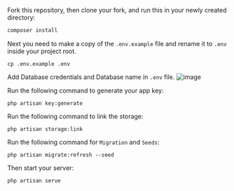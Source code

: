 

Fork this repository, then clone your fork, and run this in your newly created directory:

```bash
composer install
```

Next you need to make a copy of the `.env.example` file and rename it to `.env` inside your project root.

```
cp .env.example .env
```

Add Database credentials and Database name in `.env` file.
![image](https://user-images.githubusercontent.com/7387606/159254874-46becbed-8320-4771-827e-e165c1f49d61.png)


Run the following command to generate your app key:

```
php artisan key:generate
```

Run the following command to link the storage:

```
php artisan storage:link
```

Run the following command for `Migration` and `Seeds`:

```
php artisan migrate:refresh --seed
```


Then start your server:

```
php artisan serve
```

